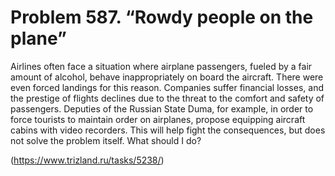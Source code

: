 # Problem 587. “Rowdy people on the plane”

Airlines often face a situation where airplane passengers, fueled by a fair amount of alcohol, behave inappropriately on board the aircraft. There were even forced landings for this reason. Companies suffer financial losses, and the prestige of flights declines due to the threat to the comfort and safety of passengers. Deputies of the Russian State Duma, for example, in order to force tourists to maintain order on airplanes, propose equipping aircraft cabins with video recorders. This will help fight the consequences, but does not solve the problem itself. What should I do?

(https://www.trizland.ru/tasks/5238/)